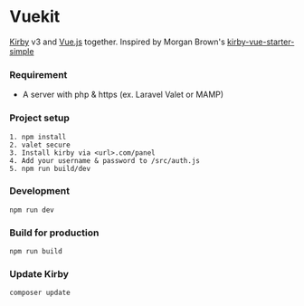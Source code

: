 # Vuekit
[Kirby](https://getkirby.com) v3 and [Vue.js](https://vuejs.org/) together.
Inspired by Morgan Brown's [kirby-vue-starter-simple](https://github.com/mhgbrown/kirby-vue-starter-simple)

### Requirement
* A server with php & https (ex. Laravel Valet or MAMP)

### Project setup
```
1. npm install
2. valet secure
3. Install kirby via <url>.com/panel
4. Add your username & password to /src/auth.js
5. npm run build/dev
```

### Development
```
npm run dev
```

### Build for production
```
npm run build
```

### Update Kirby
```
composer update
```
